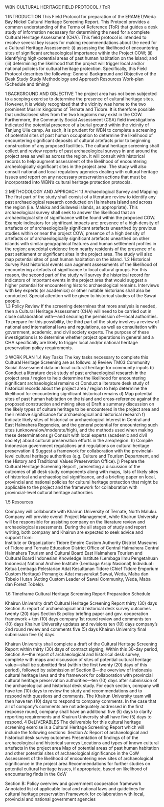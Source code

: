 WBN CULTURAL HERITAGE FIELD PROTOCOL / ToR


1 INTRODUCTION
This Field Protocol for preparation of the ERAMET/Weda Bay Nickel Cultural Heritage Screening Report. This Protocol provides a common understanding of the Terms of Reference (ToR) that guides a desk study of information necessary for determining the need for a complete Cultural Heritage Assessment (CHA). 
This field protocol is intended to resolve several key issues for making recommendations about the need for a Cultural Heritage Assessment: (i) assessing the likelihood of encountering sites of significant archaeological importance within the Project COW; (ii) identifying high-potential areas of past human habitation on the Island; and (iii) determining the likelihood that the project will trigger local and/or national policies for cultural heritage protection.
Specifically, this Field Protocol describes the following:
General Background and Objective of the Desk Study
Study Methodology and Approach
Resources
Work-plan (Schedule and timing)

1 BACKGROUND AND OBJECTIVE
The project area has not been subjected to a scoping exercise to determine the presence of cultural heritage sites. However, it is widely recognized that the vicinity was home to the two prominent Muslim kingdoms of Ternate and Tidore. It is therefore possible that undisclosed sites from the two kingdoms may exist in the COW. Furthermore, the Community Social Assessment (CSA) field investigations indicated the potential presence of a burial ground within the vicinity of Tanjung Ulie camp. As such, it is prudent for WBN to complete a screening of potential sites of past human occupation to determine the likelihood of encountering significant deposits of cultural artefacts prior to beginning construction of any proposed facilities. 
The cultural heritage screening shall collect and review reports of past archaeological surveys in and around the project area as well as across the region. It will consult with historical records to help augment assessment of the likelihood of encountering archeologically significant sites in the project area. The study will also consult national and local regulatory agencies dealing with cultural heritage issues and report on any necessary preservation actions that must be incorporated into WBN’s cultural heritage protection protocols. 

2 METHODOLOGY AND APPROACH
1.1 Archaeological Survey and Mapping
The first part of the study shall consist of a literature review to identify any past archaeological research conducted on Halmahera Island and across the region (i.e. Maluku and Sulawesi islands, as appropriate). This archaeological survey shall seek to answer the likelihood that an archaeological site of significance will be found within the proposed COW. Example indicators for significant impacts are: presence of a high density of artefacts or of archaeologically significant artefacts unearthed by previous studies within or near the project COW; presence of a high density of artefacts or of archaeologically significant artefacts unearthed on other islands with similar geographical features and human settlement profiles in the region; anecdotal evidence from nearby residents of the presence of a past settlement or significant sites in the project area.
The study will also map potential sites of past human habitation on the island.
1.2 Historical Survey
Past historical events can augment assessments of the likelihood of encountering artefacts of significance to local cultural groups. For this reason, the second part of the study will survey the historical record for indicators of important events in the project area that would suggest a higher potential for encountering historic archaeological remains. Interviews with key experts (or academics) or other notable historians shall also be conducted.  Special attention will be given to historical studies of the Sawai people.      
1.3 Policy Review
If the screening determines that more analysis is needed, then a Cultural Heritage Assessment (CHA) will need to be carried out in close collaboration with—and securing the permission of—local authorities. To prepare for this possibility, the third part of the study involves a review of national and international laws and regulations, as well as consultation with government, academic, and civil society experts. The purpose of these investigations is to determine whether project operations in general and a CHA specifically are likely to trigger local and/or national heritage preservation policy requirements.

3 WORK PLAN
1.4 Key Tasks
The key tasks necessary to complete this Cultural Heritage Screening are as follows:
a) Review TM03 Community Social Assessment data on local cultural heritage for community inputs
b) Conduct a literature desk study of past archaeological research in the project area / region to help determine the likelihood for encountering significant archaeological remains
c) Conduct a literature desk study of historical records about the project area / region to help determine the likelihood for encountering significant historical remains
d) Map potential sites of past human habitation on the island and cross-reference against the proposed construction and mining sites
e) Draft a summary discussion on the likely types of culture heritage to be encountered in the project area and their relative significance for archaeological and historical research
f) Indicate likely sites of historical or archaeological interest in Central and East Halmahera Regencies, and the general potential for encountering such sites (unknown/low/moderate/high), and the methods used when making these determinations
g) Consult with local experts (academic and civil society) about cultural preservation efforts in the area/region.
h) Compile Indonesian government regulations and regulations on cultural heritage preservation
i) Suggest a framework for collaboration with the provincial-level cultural heritage authorities (e.g. Culture and Tourism Department, and the History and Traditional Values Preservation Office).
j) Prepare the Cultural Heritage Screening Report , presenting a discussion of the outcomes of all desk study components along with maps, lists of likely sites of historical and archaeological significance, and a briefing paper on local, provincial and national policies for cultural heritage protection that might be applicable to the project and the framework for collaboration with provincial-level cultural heritage authorities

1.5 Resources

Company will collaborate with Khairun University of Ternate, North Maluku. Company will provide overall Project Management, while Khairun University will be responsible for assisting company on the literature review and archaeological assessments. During the all stages of study and report writing, both company and Khairun are expected to seek advice and support from:  
Institute or Organization: 
Tidore Empire Custom Authority
District Museums of Tidore and Ternate
Education District Office of Central Halmahera
Central Halmahera Tourism and Cultural Board
East Halmahera Tourism and Cultural Board
Indonesian Knowledge Institute (Lembaga Ilmu Pengetahuan Indonesia)
National Archive Institute (Lembaga Arsip Nasional)
Individual :
Ketua Lembaga Pelestarian Adat Kesultanan Tidore (Chief Tidore Emporium Custom Heritage)
Pemangku Adat masyarakat Sawai, Weda, Maba dan Tobelo Hutan (Acting Custom Leader of Sawai Community, Weda, Maba dan Forest Tobelo).

1.6 Timeframe
Cultural Heritage Screening Report Preparation Schedule

Khairun University draft Cultural Heritage Screening Report 	thirty (30) days
Section A: report of archaeological and historical desk survey outcomes 	twenty (20) days
Section B: policy briefing paper and gov. cooperation framework 	+ ten (10) days
company 1st round review and comments	ten (10) days
Khairun University updates and revisions	ten (10) days
company’s 2nd round review and comments	five (5) days 
Khairun University final submission	five (5) days

Khairun University shall complete a draft of the Cultural Heritage Screening Report within thirty (30) days of contract signing, Within this 30-day period, Section A—the report of  archaeological and historical desk survey, complete with  maps and discussion of sites of potential cultural heritage value—shall be submitted first (within the first twenty (20) days of this period), followed by submission of Section B—the overview of Indonesia cultural heritage laws and the framework for collaboration with provincial cultural heritage preservation authorities—ten (10) days after submission of the archaeological and historical desk study.
For each section, company will have ten (10) days to review the study and recommendations and to respond with questions and comments. The Khairun University team will then have ten (10) days to respond to company comments.  In the case that all of company’s comments are not adequately addressed in the first response round, company shall have an additional five (5) days to clarify reporting requirements and Khairun University shall have five (5) days to respond.
4 DeLIVERABLES
The deliverable for this cultural heritage screening exercise is a Cultural Heritage Screening Report which will include the following sections:
Section A: Report of archaeological and historical desk survey outcomes
Presentation of findings of of the archaeological and historical surveys
Locations and types of known cultural artefacts in the project area
Map of potential areas of past human habitation and other potential sites of archaeological significance in the CoW
Assessment of the likelihood of encountering new sites of archaeological significance in the project area
Recommendations for further studies on potential cultural heritage issues, if appropriate, based on likelihood of encountering finds in the CoW

Section B: Policy overview and government cooperation framework
Annotated list of applicable local and national laws and guidelines for cultural heritage preservation
Framework for collaboration with local, provincial and national government agencies
